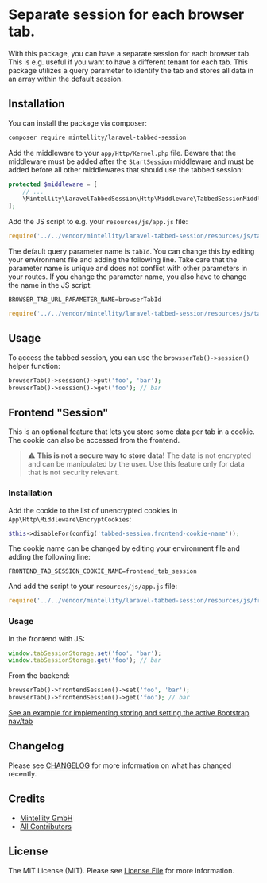 # Separate session for each browser tab.

With this package, you can have a separate session for each browser tab. This is e.g. useful if you want to have a different tenant for each tab. This package utilizes a query parameter to identify the tab and stores all data in an array within the default session.

## Installation

You can install the package via composer:

```bash
composer require mintellity/laravel-tabbed-session
```

Add the middleware to your `app/Http/Kernel.php` file. Beware that the middleware must be added after the `StartSession` middleware and must be added before all other middlewares that should use the tabbed session:

```php
protected $middleware = [
    // ...
    \Mintellity\LaravelTabbedSession\Http\Middleware\TabbedSessionMiddleware::class,
];
```

Add the JS script to e.g. your `resources/js/app.js` file:

```js
require('../../vendor/mintellity/laravel-tabbed-session/resources/js/tabbedSession');
```

The default query parameter name is `tabId`. You can change this by editing your environment file and adding the following line. Take care that the parameter name is unique and does not conflict with other parameters in your routes. If you change the parameter name, you also have to change the name in the JS script:

```env
BROWSER_TAB_URL_PARAMETER_NAME=browserTabId
```

```js
require('../../vendor/mintellity/laravel-tabbed-session/resources/js/tabbedSession')('browserTabId');
```

## Usage

To access the tabbed session, you can use the `browsserTab()->session()` helper function:

```php
browserTab()->session()->put('foo', 'bar');
browserTab()->session()->get('foo'); // bar
```

## Frontend "Session"

This is an optional feature that lets you store some data per tab in a cookie. The cookie can also be accessed from the frontend.

> :warning: **This is not a secure way to store data!** The data is not encrypted and can be manipulated by the user. Use this feature only for data that is not security relevant.

### Installation

Add the cookie to the list of unencrypted cookies in `App\Http\Middleware\EncryptCookies`:

```php
$this->disableFor(config('tabbed-session.frontend-cookie-name'));
```

The cookie name can be changed by editing your environment file and adding the following line:

```env
FRONTEND_TAB_SESSION_COOKIE_NAME=frontend_tab_session
```

And add the script to your `resources/js/app.js` file:

```js
require('../../vendor/mintellity/laravel-tabbed-session/resources/js/frontendTabSession')('frontend_tab_session');
```

### Usage

In the frontend with JS:

```js
window.tabSessionStorage.set('foo', 'bar');
window.tabSessionStorage.get('foo'); // bar
```

From the backend:

```php
browserTab()->frontendSession()->set('foo', 'bar');
browserTab()->frontendSession()->get('foo'); // bar
```

[See an example for implementing storing and setting the active Bootstrap nav/tab](./examples/Active%20Bootstrap%20Tab.md)

## Changelog

Please see [CHANGELOG](CHANGELOG.md) for more information on what has changed recently.

## Credits

- [Mintellity GmbH](https://github.com/mintellity)
- [All Contributors](../../contributors)

## License

The MIT License (MIT). Please see [License File](LICENSE.md) for more information.
